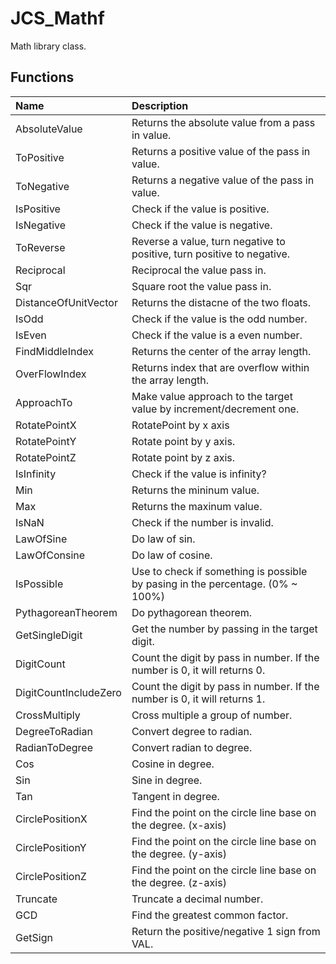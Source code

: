 # JCS_Mathf

Math library class.

## Functions

| Name | Description |
|:---|:---|
| AbsoluteValue | Returns the absolute value from a pass in value. |
| ToPositive | Returns a positive value of the pass in value. |
| ToNegative | Returns a negative value of the pass in value. |
| IsPositive | Check if the value is positive. |
| IsNegative | Check if the value is negative. |
| ToReverse | Reverse a value, turn negative to positive, turn positive to negative. |
| Reciprocal | Reciprocal the value pass in. |
| Sqr | Square root the value pass in. |
| DistanceOfUnitVector | Returns the distacne of the two floats. |
| IsOdd | Check if the value is the odd number. |
| IsEven | Check if the value is a even number. |
| FindMiddleIndex | Returns the center of the array length. |
| OverFlowIndex | Returns index that are overflow within the array length. |
| ApproachTo | Make value approach to the target value by increment/decrement one. |
| RotatePointX | RotatePoint by x axis |
| RotatePointY | Rotate point by y axis. |
| RotatePointZ | Rotate point by z axis. |
| IsInfinity | Check if the value is infinity? |
| Min | Returns the mininum value. |
| Max | Returns the maxinum value. |
| IsNaN | Check if the number is invalid. |
| LawOfSine | Do law of sin. |
| LawOfConsine | Do law of cosine. |
| IsPossible | Use to check if something is possible by pasing in the percentage. (0% ~ 100%) |
| PythagoreanTheorem | Do pythagorean theorem. |
| GetSingleDigit | Get the number by passing in the target digit. |
| DigitCount | Count the digit by pass in number. If the number is 0, it will returns 0. |
| DigitCountIncludeZero | Count the digit by pass in number. If the number is 0, it will returns 1. |
| CrossMultiply | Cross multiple a group of number. |
| DegreeToRadian | Convert degree to radian. |
| RadianToDegree | Convert radian to degree. |
| Cos | Cosine in degree. |
| Sin | Sine in degree. |
| Tan | Tangent in degree. |
| CirclePositionX | Find the point on the circle line base on the degree. (x-axis) |
| CirclePositionY | Find the point on the circle line base on the degree. (y-axis) |
| CirclePositionZ | Find the point on the circle line base on the degree. (z-axis) |
| Truncate | Truncate a decimal number. |
| GCD | Find the greatest common factor. |
| GetSign | Return the positive/negative 1 sign from VAL. |
